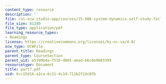 ```yaml
---
content_type: resource
description: ''
file: /ol-ocw-studio-app/courses/15-988-system-dynamics-self-study-fall-1998-spring-1999/6cc15d16a2ca8c314c1d711b2f14c8fb_part7.pdf
file_size: 81289
file_type: application/pdf
learning_resource_types:
- Readings
license: https://creativecommons.org/licenses/by-nc-sa/4.0/
ocw_type: OCWFile
parent_title: Readings
parent_type: CourseSection
parent_uid: e5399b4a-7510-d085-aeed-66c8e9603399
resourcetype: Document
title: part7.pdf
uid: 6cc15d16-a2ca-8c31-4c1d-711b2f14c8fb
---
```

